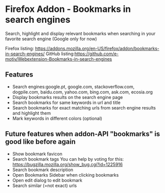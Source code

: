 # Firefox Addon - Bookmarks in search engines
Search, highlight and display relevant bookmarks when searching in your favorite search engine (Google only for now)

Firefox listing: https://addons.mozilla.org/en-US/firefox/addon/bookmarks-in-search-engines/
GitHub listing:https://github.com/e-motiv/Webextension-Bookmarks-in-search-engines

## Features
* Search engines:google.pt, google.com, stackoverflow.com, dogpile.com, baidu.com, yahoo.com, bing.com, ask.com, ecosia.org
* Display bookmarks results on the search engine page
* Search bookmarks for same keywords in url and title 
* Search bookmarks for exact matching urls from search engine results and highlight them
* Mark keywords in different colors (optional)

## Future features when addon-API "bookmarks" is good like before again
* Show bookmark favicon
* Search bookmark tags
	You can help by voting for this: https://bugzilla.mozilla.org/show_bug.cgi?id=1225916
* Search bookmark description
* Open Bookmarks Sidebar when clicking bookmarks
* Open edit dialog to edit bookmark
* Search similar (=not exact) urls
